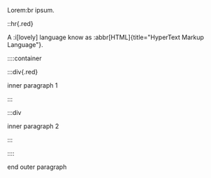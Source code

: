 Lorem:br
ipsum.

::hr{.red}

A :i[lovely] language know as :abbr[HTML]{title="HyperText Markup Language"}.

::::container

:::div{.red}

inner paragraph 1

:::

:::div

inner paragraph 2

:::

::::

end outer paragraph
